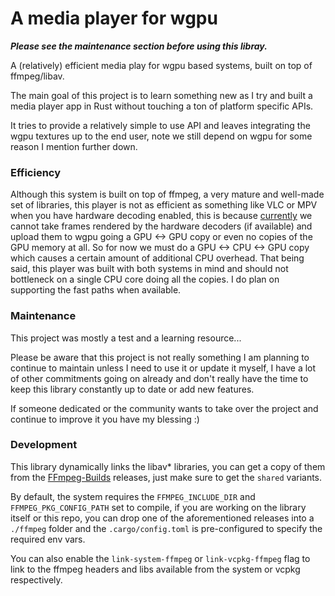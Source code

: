 # A media player for wgpu

**_Please see the maintenance section before using this libray._**

A (relatively) efficient media play for wgpu based systems, built on top of ffmpeg/libav.

The main goal of this project is to learn something new as I try and built a media player app in Rust
without touching a ton of platform specific APIs.

It tries to provide a relatively simple to use API and leaves integrating the wgpu textures up to the
end user, note we still depend on wgpu for some reason I mention further down.

### Efficiency

Although this system is built on top of ffmpeg, a very mature and well-made set of libraries, this player
is not as efficient as something like VLC or MPV when you have hardware decoding enabled, this is 
because [currently](https://github.com/gfx-rs/wgpu/issues/3145) we cannot take frames rendered 
by the hardware decoders (if available) and upload them to wgpu going a GPU <-> GPU copy or even no
copies of the GPU memory at all. So for now we must do a GPU <-> CPU <-> GPU copy which causes
a certain amount of additional CPU overhead. That being said, this player was built with both systems
in mind and should not bottleneck on a single CPU core doing all the copies. 
I do plan on supporting the fast paths when available.

### Maintenance

This project was mostly a test and a learning resource...

Please be aware that this project is not really something I am planning to continue to maintain unless 
I need to use it or update it myself, I have a lot of other commitments going on already and don't really
have the time to keep this library constantly up to date or add new features.

If someone dedicated or the community wants to take over the project and continue to improve it you have
my blessing :) 

### Development

This library dynamically links the libav* libraries, you can get a copy of them from the
[FFmpeg-Builds](https://github.com/BtbN/FFmpeg-Builds) releases, just make sure to get the `shared` variants.

By default, the system requires the `FFMPEG_INCLUDE_DIR` and `FFMPEG_PKG_CONFIG_PATH` set to compile,
if you are working on the library itself or this repo, you can drop one of the aforementioned releases
into a `./ffmpeg` folder and the `.cargo/config.toml` is pre-configured to specify the required env vars.

You can also enable the `link-system-ffmpeg` or `link-vcpkg-ffmpeg` flag to link to the ffmpeg headers and libs available from the
system or vcpkg respectively.